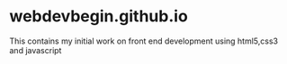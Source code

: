 # webdevbegin.github.io
This contains my initial work on front end development using html5,css3 and javascript
